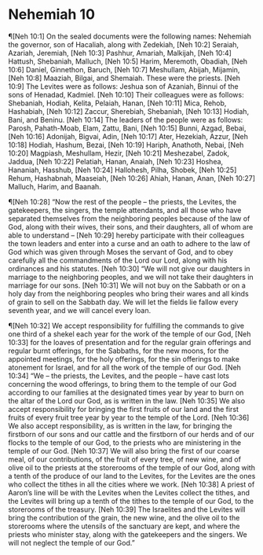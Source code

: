 # Nehemiah 10

¶[Neh 10:1] On the sealed documents were the following names: Nehemiah the governor, son of Hacaliah, along with Zedekiah,
[Neh 10:2] Seraiah, Azariah, Jeremiah,
[Neh 10:3] Pashhur, Amariah, Malkijah,
[Neh 10:4] Hattush, Shebaniah, Malluch,
[Neh 10:5] Harim, Meremoth, Obadiah,
[Neh 10:6] Daniel, Ginnethon, Baruch,
[Neh 10:7] Meshullam, Abijah, Mijamin,
[Neh 10:8] Maaziah, Bilgai, and Shemaiah. These were the priests.
[Neh 10:9] The Levites were as follows: Jeshua son of Azaniah, Binnui of the sons of Henadad, Kadmiel.
[Neh 10:10] Their colleagues were as follows: Shebaniah, Hodiah, Kelita, Pelaiah, Hanan,
[Neh 10:11] Mica, Rehob, Hashabiah,
[Neh 10:12] Zaccur, Sherebiah, Shebaniah,
[Neh 10:13] Hodiah, Bani, and Beninu.
[Neh 10:14] The leaders of the people were as follows: Parosh, Pahath-Moab, Elam, Zattu, Bani,
[Neh 10:15] Bunni, Azgad, Bebai,
[Neh 10:16] Adonijah, Bigvai, Adin,
[Neh 10:17] Ater, Hezekiah, Azzur,
[Neh 10:18] Hodiah, Hashum, Bezai,
[Neh 10:19] Hariph, Anathoth, Nebai,
[Neh 10:20] Magpiash, Meshullam, Hezir,
[Neh 10:21] Meshezabel, Zadok, Jaddua,
[Neh 10:22] Pelatiah, Hanan, Anaiah,
[Neh 10:23] Hoshea, Hananiah, Hasshub,
[Neh 10:24] Hallohesh, Pilha, Shobek,
[Neh 10:25] Rehum, Hashabnah, Maaseiah,
[Neh 10:26] Ahiah, Hanan, Anan,
[Neh 10:27] Malluch, Harim, and Baanah.

¶[Neh 10:28] “Now the rest of the people – the priests, the Levites, the gatekeepers, the singers, the temple attendants, and all those who have separated themselves from the neighboring peoples because of the law of God, along with their wives, their sons, and their daughters, all of whom are able to understand –
[Neh 10:29] hereby participate with their colleagues the town leaders and enter into a curse and an oath to adhere to the law of God which was given through Moses the servant of God, and to obey carefully all the commandments of the Lord our Lord, along with his ordinances and his statutes.
[Neh 10:30] “We will not give our daughters in marriage to the neighboring peoples, and we will not take their daughters in marriage for our sons.
[Neh 10:31] We will not buy on the Sabbath or on a holy day from the neighboring peoples who bring their wares and all kinds of grain to sell on the Sabbath day. We will let the fields lie fallow every seventh year, and we will cancel every loan.

¶[Neh 10:32] We accept responsibility for fulfilling the commands to give one third of a shekel each year for the work of the temple of our God,
[Neh 10:33] for the loaves of presentation and for the regular grain offerings and regular burnt offerings, for the Sabbaths, for the new moons, for the appointed meetings, for the holy offerings, for the sin offerings to make atonement for Israel, and for all the work of the temple of our God.
[Neh 10:34] “We – the priests, the Levites, and the people – have cast lots concerning the wood offerings, to bring them to the temple of our God according to our families at the designated times year by year to burn on the altar of the Lord our God, as is written in the law.
[Neh 10:35] We also accept responsibility for bringing the first fruits of our land and the first fruits of every fruit tree year by year to the temple of the Lord.
[Neh 10:36] We also accept responsibility, as is written in the law, for bringing the firstborn of our sons and our cattle and the firstborn of our herds and of our flocks to the temple of our God, to the priests who are ministering in the temple of our God.
[Neh 10:37] We will also bring the first of our coarse meal, of our contributions, of the fruit of every tree, of new wine, and of olive oil to the priests at the storerooms of the temple of our God, along with a tenth of the produce of our land to the Levites, for the Levites are the ones who collect the tithes in all the cities where we work.
[Neh 10:38] A priest of Aaron’s line will be with the Levites when the Levites collect the tithes, and the Levites will bring up a tenth of the tithes to the temple of our God, to the storerooms of the treasury.
[Neh 10:39] The Israelites and the Levites will bring the contribution of the grain, the new wine, and the olive oil to the storerooms where the utensils of the sanctuary are kept, and where the priests who minister stay, along with the gatekeepers and the singers. We will not neglect the temple of our God.”
